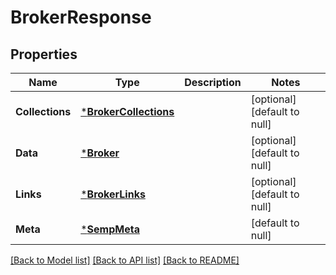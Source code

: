 # BrokerResponse

## Properties
Name | Type | Description | Notes
------------ | ------------- | ------------- | -------------
**Collections** | [***BrokerCollections**](BrokerCollections.md) |  | [optional] [default to null]
**Data** | [***Broker**](Broker.md) |  | [optional] [default to null]
**Links** | [***BrokerLinks**](BrokerLinks.md) |  | [optional] [default to null]
**Meta** | [***SempMeta**](SempMeta.md) |  | [default to null]

[[Back to Model list]](../README.md#documentation-for-models) [[Back to API list]](../README.md#documentation-for-api-endpoints) [[Back to README]](../README.md)

